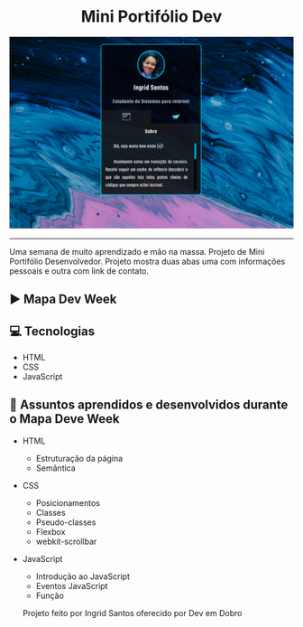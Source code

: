 <h1 align="center"> Mini Portifólio Dev </h1>
<p align="center">
    <img src="./src/imagens/IngridMiniPortifolio.png">
</p>

-------
Uma semana de muito aprendizado e mão na massa. Projeto de Mini Portifólio Desenvolvedor.
Projeto mostra duas abas uma com informações pessoais e outra com link de contato.


## ▶️ Mapa Dev Week
## 💻 Tecnologias
- HTML
- CSS
- JavaScript

## 💬 Assuntos aprendidos e desenvolvidos durante o Mapa Deve Week
- HTML
    - Estruturação da página 
    - Semântica
- CSS
    - Posicionamentos
    - Classes
    - Pseudo-classes
    - Flexbox
    - webkit-scrollbar
- JavaScript
    - Introdução ao JavaScript
    - Eventos JavaScript
    - Função



    Projeto feito por Ingrid Santos oferecido por Dev em Dobro


